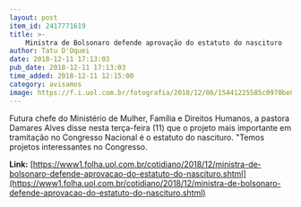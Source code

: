 ```yaml
---
layout: post
item_id: 2417771619
title: >-
    Ministra de Bolsonaro defende aprovação do estatuto do nascituro
author: Tatu D'Oquei
date: 2018-12-11 17:13:03
pub_date: 2018-12-11 17:13:03
time_added: 2018-12-11 12:15:00
category: avisamos
image: https://f.i.uol.com.br/fotografia/2018/12/06/15441225585c0970be0be1e_1544122558_3x2_rt.jpg
---
```


Futura chefe do Ministério de Mulher, Família e Direitos Humanos, a pastora Damares Alves disse nesta terça-feira (11) que o projeto mais importante em tramitação no Congresso Nacional é o estatuto do nascituro. "Temos projetos interessantes no Congresso.

**Link:** [https://www1.folha.uol.com.br/cotidiano/2018/12/ministra-de-bolsonaro-defende-aprovacao-do-estatuto-do-nascituro.shtml](https://www1.folha.uol.com.br/cotidiano/2018/12/ministra-de-bolsonaro-defende-aprovacao-do-estatuto-do-nascituro.shtml)

